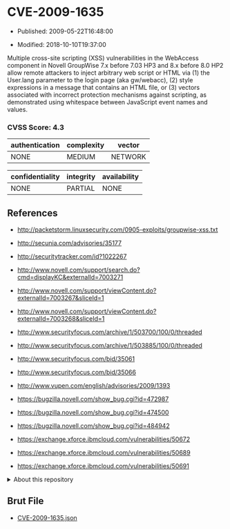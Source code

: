 # CVE-2009-1635

- Published: 2009-05-22T16:48:00

- Modified: 2018-10-10T19:37:00

Multiple cross-site scripting (XSS) vulnerabilities in the WebAccess component in Novell GroupWise 7.x before 7.03 HP3 and 8.x before 8.0 HP2 allow remote attackers to inject arbitrary web script or HTML via (1) the User.lang parameter to the login page (aka gw/webacc), (2) style expressions in a message that contains an HTML file, or (3) vectors associated with incorrect protection mechanisms against scripting, as demonstrated using whitespace between JavaScript event names and values.

### CVSS Score: **4.3**

| authentication | complexity | vector |
| --- | --- | --- |
| NONE | MEDIUM | NETWORK |

| confidentiality | integrity | availability |
| --- | --- | --- |
| NONE | PARTIAL | NONE |

## References

* http://packetstorm.linuxsecurity.com/0905-exploits/groupwise-xss.txt

* http://secunia.com/advisories/35177

* http://securitytracker.com/id?1022267

* http://www.novell.com/support/search.do?cmd=displayKC&externalId=7003271

* http://www.novell.com/support/viewContent.do?externalId=7003267&sliceId=1

* http://www.novell.com/support/viewContent.do?externalId=7003268&sliceId=1

* http://www.securityfocus.com/archive/1/503700/100/0/threaded

* http://www.securityfocus.com/archive/1/503885/100/0/threaded

* http://www.securityfocus.com/bid/35061

* http://www.securityfocus.com/bid/35066

* http://www.vupen.com/english/advisories/2009/1393

* https://bugzilla.novell.com/show_bug.cgi?id=472987

* https://bugzilla.novell.com/show_bug.cgi?id=474500

* https://bugzilla.novell.com/show_bug.cgi?id=484942

* https://exchange.xforce.ibmcloud.com/vulnerabilities/50672

* https://exchange.xforce.ibmcloud.com/vulnerabilities/50689

* https://exchange.xforce.ibmcloud.com/vulnerabilities/50691

<details>
<summary>About this repository</summary> 

  This repository is part of the project [Live Hack CVE](https://github.com/Live-Hack-CVE). Main website can be found [www.live-hack.org](https://www.live-hack.org) 
  
  Made by [Sn0wAlice](https://github.com/Sn0wAlice) for the people that care about security and need to have a feed of the latest CVEs. Hope you enjoy it, don't forget to star the repo and follow me on [Twitter](https://twitter.com/Sn0wAlice) and [Github](https://github.com/Sn0wAlice). And that is my [personnal website](https://www.alice-snow.me/)

  - [Home Page](https://github.com/Live-Hack-CVE)
  - [Framework](https://github.com/Live-Hack-CVE/cve-framework)
  - [CVE database](https://github.com/Live-Hack-CVE/full_database)
  - [Changelog](https://github.com/Live-Hack-CVE/Changelog)
</details>

## Brut File

* [CVE-2009-1635.json](https://raw.githubusercontent.com/Live-Hack-CVE/full_database/main/cves/2009/CVE-2009-1635.json)

